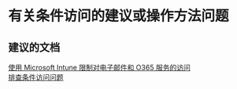 <properties
    pageTitle="Advisory or How-To Questions about conditional access"
    description="有关条件访问的建议或操作方法问题"
    service="microsoft.intune"
    resource="intune"
    authors="mackie1604"
    displayOrder=""
    selfHelpType="generic"
    supportTopicIds="32435259"
    resourceTags=""
    productPesIds="15584"
    cloudEnvironments="public"
/>


# <a name="advisory-or-how-to-questions-about-conditional-access"></a>有关条件访问的建议或操作方法问题

## <a name="recommended-documents"></a>**建议的文档**

[使用 Microsoft Intune 限制对电子邮件和 O365 服务的访问](https://docs.microsoft.com/intune/deploy-use/restrict-access-to-email-and-o365-services-with-microsoft-intune)<br>
[排查条件访问问题](https://docs.microsoft.com/intune/troubleshoot/troubleshoot-conditional-access)<br>



